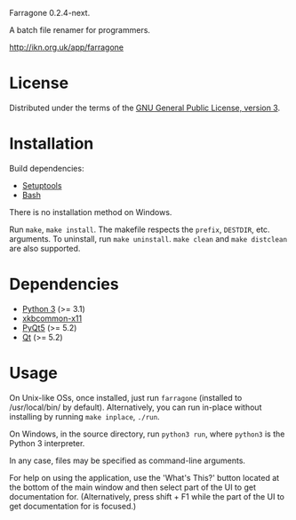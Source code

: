Farragone 0.2.4-next.

A batch file renamer for programmers.

http://ikn.org.uk/app/farragone

# License

Distributed under the terms of the
[GNU General Public License, version 3](http://www.gnu.org/licenses/gpl-3.0.txt).

# Installation

Build dependencies:
- [Setuptools](https://setuptools.readthedocs.io/en/latest/)
- [Bash](https://www.gnu.org/software/bash/)

There is no installation method on Windows.

Run `make`, `make install`.  The makefile respects the `prefix`, `DESTDIR`, etc.
arguments.  To uninstall, run `make uninstall`.  `make clean` and
`make distclean` are also supported.

# Dependencies

- [Python 3](http://www.python.org) (>= 3.1)
- [xkbcommon-x11](http://xkbcommon.org)
- [PyQt5](http://www.riverbankcomputing.com/software/pyqt) (>= 5.2)
- [Qt](http://qt-project.org) (>= 5.2)

# Usage

On Unix-like OSs, once installed, just run `farragone` (installed to
/usr/local/bin/ by default).  Alternatively, you can run in-place without
installing by running `make inplace`, `./run`.

On Windows, in the source directory, run `python3 run`, where `python3` is the
Python 3 interpreter.

In any case, files may be specified as command-line arguments.

For help on using the application, use the 'What's This?' button located at the
bottom of the main window and then select part of the UI to get documentation
for.  (Alternatively, press shift + F1 while the part of the UI to get
documentation for is focused.)
